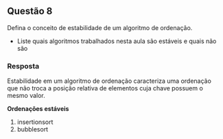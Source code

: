 ## Questão 8
Defina o conceito de estabilidade de um algoritmo de ordenação.
- Liste quais algoritmos trabalhados nesta aula são estáveis e quais não são

### Resposta
Estabilidade em um algoritmo de ordenação caracteriza uma ordenação que não
troca a posição relativa de elementos cuja chave possuem o mesmo valor.

**Ordenações estáveis**
1. insertionsort
1. bubblesort